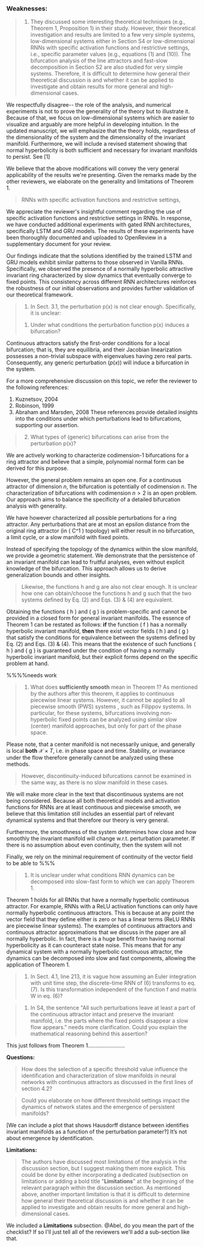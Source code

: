 ### Weaknesses:
> 1. They discussed some interesting theoretical techniques (e.g., Theorem 1, Proposition 1) in their study.
>However, their theoretical investigation and results are limited to a few very simple systems, low-dimensional systems either in Section S4 or low-dimensional RNNs with specific activation functions and restrictive settings, i.e., specific parameter values (e.g., equations (1) and (10)).
> The bifurcation analysis of the line attractors and fast-slow decomposition in Section S2 are also studied for very simple systems. Therefore, it is difficult to determine how general their theoretical discussion is and whether it can be applied to investigate and obtain results for more general and high-dimensional cases.

We respectfully disagree-- the role of the analysis, and numerical experiments is not to prove the generality of the theory but to illustrate it.
Because of that, we focus on low-dimensional systems which are easier to visualize and arguably are more helpful in developing intuition.
In the updated manuscript, we will emphasize that the theory holds, regardless of the dimensionality of the system and the dimensionality of the invariant manifold.
Furthermore, we will include a revised statement showing that normal hyperbolicity is both sufficient and necessary for invariant manifolds to persist. See [1]

We believe that the above modifications will convey the very general applicability of the results we're presenting.
Given the remarks made by the other reviewers, we elaborate on the generality and limitations of Theorem 1.

> RNNs with specific activation functions and restrictive settings,

We appreciate the reviewer's insightful comment regarding the use of specific activation functions and restrictive settings in RNNs. In response, we have conducted additional experiments with gated RNN architectures, specifically LSTM and GRU models. The results of these experiments have been thoroughly documented and uploaded to OpenReview in a supplementary document for your review.

Our findings indicate that the solutions identified by the trained LSTM and GRU models exhibit similar patterns to those observed in Vanilla RNNs. Specifically, we observed the presence of a normally hyperbolic attractive invariant ring characterized by slow dynamics that eventually converge to fixed points. This consistency across different RNN architectures reinforces the robustness of our initial observations and provides further validation of our theoretical framework.


> 1. In Sect. 3.1, the perturbation p(x) is not clear enough. Specifically, it is unclear:
>1) Under what conditions the perturbation function p(x) induces a bifurcation?

Continuous attractors satisfy the first-order conditions for a local bifurcation; that is, they are equilibria, and their Jacobian linearization possesses a non-trivial subspace with eigenvalues having zero real parts. Consequently, any generic perturbation ($p(x)$) will induce a bifurcation in the system.

For a more comprehensive discussion on this topic, we refer the reviewer to the following references:
1. Kuznetsov, 2004
1. Robinson, 1999
1. Abraham and Marsden, 2008
These references provide detailed insights into the conditions under which perturbations lead to bifurcations, supporting our assertion.

<!-- 1) For most CANs p(x) almost always induces a bifurcation. (Is it true that the only way to modify the dynamics such that there is not a bifurcation is via changing the level of attractiveness of the the continuous manifold?. In this sense “almost always” = measure zero of parameter space (?) For exact determination maybe Piotr’s ideas) -->
<!-- Piotr: I took a stab at writing it but I get too annoyed to phrase it well. The almost always is a bit different though--- for parametric systems it happens on a dense set of parameters. For the vector fields, I'm guessing a similar statement can be made but I can't recall the precise phrasing of it. -->

>2) What types of (generic) bifurcations can arise from the perturbation p(x)?

We are actively working to characterize codimension-1 bifurcations for a ring attractor and believe that a simple, polynomial normal form can be derived for this purpose.

However, the general problem remains an open one. For a continuous attractor of dimension $n$, the bifurcation is potentially of codimension $n$.
The characterization of bifurcations with codimension $n > 2$ is an open problem.
Our approach aims to balance the specificity of a detailed bifurcation analysis with generality.

We have however characterized all possible perturbations for a ring attractor.
Any perturbations that are at most an epsilon distance from the original ring attractor (in ( C^1 ) topology) will either result in no bifurcation, a limit cycle, or a slow manifold with fixed points.

Instead of specifying the topology of the dynamics within the slow manifold, we provide a geometric statement. We demonstrate that the persistence of an invariant manifold can lead to fruitful analyses, even without explicit knowledge of the bifurcation. This approach allows us to derive generalization bounds and other insights.


>Likewise, the functions h and g are also not clear enough. It is unclear how one can obtain/choose the functions h and g such that the two systems defined by Eq. (2) and Eqs. (3) & (4) are equivalent.

Obtaining the functions \( h \) and \( g \) is problem-specific and cannot be provided in a closed form for general invariant manifolds. 
The essence of Theorem 1 can be restated as follows: **if** the function \( f \) has a normally hyperbolic invariant manifold, **then** there exist vector fields \( h \) and \( g \) that satisfy the conditions for equivalence between the systems defined by Eq. (2) and Eqs. (3) & (4).
This means that the existence of such functions \( h \) and \( g \) is guaranteed under the condition of having a normally hyperbolic invariant manifold, but their explicit forms depend on the specific problem at hand.




%%%%needs work
> 1. What does **sufficiently smooth** mean in Theorem 1? As mentioned by the authors after this theorem, it applies to continuous piecewise linear systems. However, it cannot be applied to all piecewise smooth (PWS) systems , such as Filippov systems.
>In particular, for these systems, bifurcations involving non-hyperbolic fixed points can be analyzed using similar slow (center) manifold approaches, but only for part of the phase space.

Please note, that a center manifold is not necessarily unique, and generally is local **both** $\mathcal{X} \times T$, i.e. in phase space and time.
Stability, or invariance under the flow therefore generally cannot be analyzed using these methods.


>However, discontinuity-induced bifurcations cannot be examined in the same way, as there is no slow manifold in these cases.

We will make more clear in the text that discontinuous systems are not being considered.
Because all both theoretical models and activation functions for RNNs are at least continuous and piecewise smooth, we believe that this limitation still includes an essential part of relevant dynamical systems and that therefore our theory is very general.

Furthermore, the smoothness of the system determines how close and how smoothly the invariant manifold will change w.r.t. perturbation parameter.
If there is no assumption about even continuity, then the system will not 

Finally, we rely on the minimal requirement of continuity of the vector field to be able to
%%%


>1. It is unclear under what conditions RNN dynamics can be decomposed into slow-fast form to which we can apply Theorem 1.

Theorem 1 holds for all RNNs that have a normally hyperbolic continuous attractor. 
For example, RNNs with a ReLU activation functions can only have normally hyperbolic continuous attractors. This is because at any point the vector field that they define either is zero or has a linear terms (ReLU RNNs are piecewise linear systems). 
The examples of continuous attractors and continuous attractor approximations that we discuss in the paper are all normally hyperbolic.
In fact, there is a huge benefit from having normal hyperbolicity as it can counteract state noise.
This means that for any dynamical system with a normally hyperbolic continuous attractor, the dynamics can be decomposed into slow and fast components, allowing the application of Theorem 1.

> 1. In Sect. 4.1, line 213, it is vague how assuming an Euler integration with unit time step, the discrete-time RNN of (6) transforms to eq. (7). Is this transformation independent of the function f and matrix W in eq. (6)?

> 1. In S4, the sentence "All such perturbations leave at least a part of the continuous attractor intact and preserve the invariant manifold, i.e. the parts where the fixed points disappear a slow flow appears." needs more clarification. Could you explain the mathematical reasoning behind this assertion?

This just follows from Theorem 1……………………

**Questions:**

>How does the selection of a specific threshold value influence the identification and characterization of slow manifolds in neural networks with continuous attractors as discussed in the first lines of section 4.2?

> Could you elaborate on how different threshold settings impact the dynamics of network states and the emergence of persistent manifolds?

[We can include a plot that shows Hausdorff distance between identifies invariant manifolds as a function of the perturbation parameter?]
It’s not about emergence by identification.

**Limitations:**

> The authors have discussed most limitations of the analysis in the discussion section, but I suggest making them more explicit. This could be done by either incorporating a dedicated (sub)section on limitations or adding a bold title "**Limitations**" at the beginning of the relevant paragraph within the discussion section.
> As mentioned above, another important limitation is that it is difficult to determine how general their theoretical discussion is and whether it can be applied to investigate and obtain results for more general and high-dimensional cases.

We included a **Limitations** subsection.
@Abel, do you mean the part of the checklist?
If so I'll just tell all of the reviewers we'll add a sub-section like that.